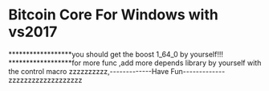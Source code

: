 Bitcoin Core For Windows with vs2017
=====================================
******************you should get the boost 1_64_0 by yourself!!!
******************for more func ,add more depends library by yourself with the control macro
zzzzzzzzzz,-------------Have Fun-------------zzzzzzzzzzzzzzzzzzz
